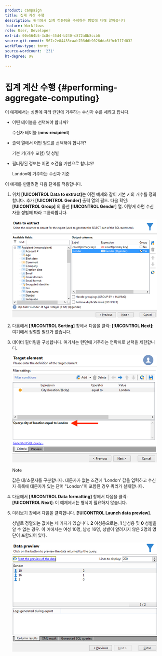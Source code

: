 ```yaml
---
product: campaign
title: 집계 계산 수행
description: 쿼리에서 집계 컴퓨팅을 수행하는 방법에 대해 알아봅니다
feature: Workflows
role: User, Developer
exl-id: 00e564b5-3c8e-45d4-b240-c872a8b8ccb6
source-git-commit: 567c2e84433caab708ddb9026dda6f9cb717d032
workflow-type: tm+mt
source-wordcount: '231'
ht-degree: 0%

---
```


# 집계 계산 수행 {#performing-aggregate-computing}

이 예제에서는 성별에 따라 런던에 거주하는 수신자 수를 세려고 합니다.

* 어떤 테이블을 선택해야 합니까?

  수신자 테이블 (**nms:recipient**)

* 출력 열에서 어떤 필드를 선택해야 합니까?

  기본 키(개수 포함) 및 성별

* 필터링된 정보는 어떤 조건을 기반으로 합니까?

  London에 거주하는 수신자 기준

이 예제를 만들려면 다음 단계를 적용합니다.

1. 위치 **[!UICONTROL Data to extract]**&#x200B;는 이전 예제와 같이 기본 키의 개수를 정의합니다. 추가 **[!UICONTROL Gender]** 출력 열의 필드. 다음 확인: **[!UICONTROL Group]** 의 옵션 **[!UICONTROL Gender]** 열. 이렇게 하면 수신자를 성별에 따라 그룹화합니다.

   ![](assets/query_editor_nveau_27.png)

1. 다음에서 **[!UICONTROL Sorting]** 창에서 다음을 클릭: **[!UICONTROL Next]**: 여기에서 정렬할 필요가 없습니다.
1. 데이터 필터링을 구성합니다. 여기서는 런던에 거주하는 연락처로 선택을 제한합니다.

   ![](assets/query_editor_22.png)

   >[!NOTE]
   >
   >값은 대/소문자를 구분합니다. 대문자가 없는 조건에 &#39;London&#39; 값을 입력하고 수신자 목록에 대문자가 있는 단어 &quot;London&quot;이 포함된 경우 쿼리가 실패합니다.

1. 다음에서 **[!UICONTROL Data formatting]** 창에서 다음을 클릭: **[!UICONTROL Next]**: 이 예제에서는 형식이 필요하지 않습니다.
1. 미리보기 창에서 다음을 클릭합니다. **[!UICONTROL Launch data preview]**.

   성별로 정렬되는 값에는 세 가지가 있습니다. **2** 여성용으로는, **1** 남성용 및 **0** 성별을 알 수 없는 경우. 이 예에서는 여성 10명, 남성 16명, 성별이 알려지지 않은 2명의 명단이 포함되어 있다.

   ![](assets/query_editor_agregat_04.png)
